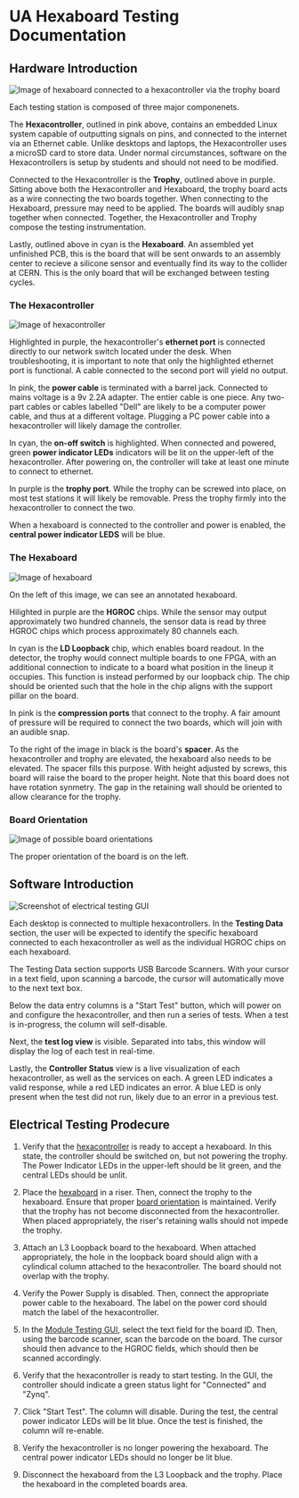 # UA Hexaboard Testing Documentation

## Hardware Introduction

![Image of hexaboard connected to a hexacontroller via the trophy board](hardware/overall.jpg "General Setup")

Each testing station is composed of three major componenets.

The **Hexacontroller**, outlined in pink above, contains an embedded Linux system capable of outputting signals on pins, and connected to the internet via an Ethernet cable. Unlike desktops and laptops, the Hexacontroller uses a microSD card to store data. Under normal circumstances, software on the Hexacontrollers is setup by students and should not need to be modified.

Connected to the Hexacontroller is the **Trophy**, outlined above in purple. Sitting above both the Hexacontroller and Hexaboard, the trophy board acts as a wire connecting the two boards together. When connecting to the Hexaboard, pressure may need to be applied. The boards will audibly snap together when connected. Together, the Hexacontroller and Trophy compose the testing instrumentation.

Lastly, outlined above in cyan is the **Hexaboard**. An assembled yet unfinished PCB, this is the board that will be sent onwards to an assembly center to recieve a silicone sensor and eventually find its way to the collider at CERN. This is the only board that will be exchanged between testing cycles.

### The Hexacontroller

![Image of hexacontroller](hardware/hexacontroller-simple.jpg "Annotated Hexacontroller")

Highlighted in purple, the hexacontroller's **ethernet port** is connected directly to our network switch located under the desk. When troubleshooting, it is important to note that only the highlighted ethernet port is functional. A cable connected to the second port will yield no output.

In pink, the **power cable** is terminated with a barrel jack. Connected to mains voltage is a 9v 2.2A adapter. The entier cable is one piece. Any two-part cables or cables labelled "Dell" are likely to be a computer power cable, and thus at a different voltage. Plugging a PC power cable into a hexacontroller will likely damage the controller.

In cyan, the **on-off switch** is highlighted. When connected and powered, green **power indicator LEDs** indicators will be lit on the upper-left of the hexacontroller. After powering on, the controller will take at least one minute to connect to ethernet.

In purple is the **trophy port**. While the trophy can be screwed into place, on most test stations it will likely be removable. Press the trophy firmly into the hexacontroller to connect the two.

When a hexaboard is connected to the controller and power is enabled, the **central power indicator LEDS** will be blue.

### The Hexaboard

![Image of hexaboard](hardware/hexaboard-simple.jpg "Annotated Hexaboard")

On the left of this image, we can see an annotated hexaboard.

Hilighted in purple are the **HGROC** chips. While the sensor may output approximately two hundred channels, the sensor data is read by three HGROC chips which process approximately 80 channels each.

In cyan is the **LD Loopback** chip, which enables board readout. In the detector, the trophy would connect multiple boards to one FPGA, with an additional connection to indicate to a board what position in the lineup it occupies. This function is instead performed by our loopback chip. The chip should be oriented such that the hole in the chip aligns with the support pillar on the board.

In pink is the **compression ports** that connect to the trophy. A fair amount of pressure will be required to connect the two boards, which will join with an audible snap.

To the right of the image in black is the board's **spacer**. As the hexacontroller and trophy are elevated, the hexaboard also needs to be elevated. The spacer fills this purpose. With height adjusted by screws, this board will raise the board to the proper height. Note that this board does not have rotation synmetry. The gap in the retaining wall should be oriented to allow clearance for the trophy.

### Board Orientation

![Image of possible board orientations](hardware/orientation.png "Board Orientations")

The proper orientation of the board is on the left.

## Software Introduction

![Screenshot of electrical testing GUI](software/gui.png "Electrical Testing GUI")

Each desktop is connected to multiple hexacontrollers. In the **Testing Data** section, the user will be expected to identify the specific hexaboard connected to each hexacontroller as well as the individual HGROC chips on each hexaboard.

The Testing Data section supports USB Barcode Scanners. With your cursor in a text field, upon scanning a barcode, the cursor will automatically move to the next text box.

Below the data entry columns is a "Start Test" button, which will power on and configure the hexacontroller, and then run a series of tests. When a test is in-progress, the column will self-disable.

Next, the **test log view** is visible. Separated into tabs, this window will display the log of each test in real-time.

Lastly, the **Controller Status** view is a live visualization of each hexacontroller, as well as the services on each. A green LED indicates a valid response, while a red LED indicates an error. A blue LED is only present when the test did not run, likely due to an error in a previous test.

## Electrical Testing Prodecure

1. Verify that the [hexacontroller](#the-hexacontroller) is ready to accept a hexaboard. In this state, the controller should be switched on, but not powering the trophy. The Power Indicator LEDs in the upper-left should be lit green, and the central LEDs should be unlit.

2. Place the [hexaboard](#the-hexaboard) in a riser. Then, connect the trophy to the hexaboard. Ensure that proper [board orientation](#board-orientation) is maintained. Verify that the trophy has not become disconnected from the hexacontroller. When placed appropriately, the riser's retaining walls should not impede the trophy.

3. Attach an L3 Loopback board to the hexaboard. When attached appropriately, the hole in the loopback board should align with a cylindical column attached to the hexacontroller. The board should not overlap with the trophy.

4. Verify the Power Supply is disabled. Then, connect the appropriate power cable to the hexaboard. The label on the power cord should match the label of the hexacontroller.

5. In the [Module Testing GUI](#software-introduction), select the text field for the board ID. Then, using the barcode scanner, scan the barcode on the board. The cursor should then advance to the HGROC fields, which should then be scanned accordingly.

6. Verify that the hexacontroller is ready to start testing. In the GUI, the controller should indicate a green status light for "Connected" and "Zynq".

7. Click "Start Test". The column will disable. During the test, the central power indicator LEDs will be lit blue. Once the test is finished, the column will re-enable.

8. Verify the hexacontroller is no longer powering the hexaboard. The central power indicator LEDs should no longer be lit blue.

9. Disconnect the hexaboard from the L3 Loopback and the trophy. Place the hexaboard in the completed boards area.